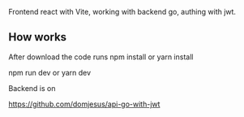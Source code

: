 Frontend react with Vite, working with backend go, authing with jwt.

## How works

After download the code runs
npm install or yarn install

npm run dev or yarn dev

Backend is on

https://github.com/domjesus/api-go-with-jwt
